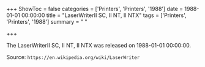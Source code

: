 +++
ShowToc = false
categories = ['Printers', 'Printers', '1988']
date = 1988-01-01 00:00:00
title = "LaserWriterII SC, II NT, II NTX"
tags = ['Printers', 'Printers', '1988']
summary = " "

+++

The LaserWriterII SC, II NT, II NTX was released on 1988-01-01 00:00:00.

Source: `https://en.wikipedia.org/wiki/LaserWriter`


